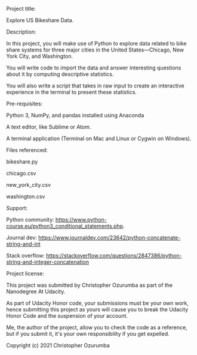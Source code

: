 Project title:

Explore US Bikeshare Data.


Description:

In this project, you will make use of Python to explore data related to bike share systems for three major cities in the United States—Chicago, New York City, and Washington.

You will write code to import the data and answer interesting questions about it by computing descriptive statistics.

You will also write a script that takes in raw input to create an interactive experience in the terminal to present these statistics.


Pre-requisites:

Python 3, NumPy, and pandas installed using Anaconda

A text editor, like Sublime or Atom.

A terminal application (Terminal on Mac and Linux or Cygwin on Windows).


Files referenced:

bikeshare.py

chicago.csv

new_york_city.csv

washington.csv


Support:

Python community: https://www.python-course.eu/python3_conditional_statements.php.

Journal dev: https://www.journaldev.com/23642/python-concatenate-string-and-int

Stack overflow: https://stackoverflow.com/questions/2847386/python-string-and-integer-concatenation


Project license:

This project was submitted by Christopher Ozurumba as part of the Nanodegree At Udacity.

As part of Udacity Honor code, your submissions must be your own work, hence submitting this project as yours will cause you to break the Udacity Honor Code and the suspension of your account.

Me, the author of the project, allow you to check the code as a reference, but if you submit it, it's your own responsibility if you get expelled.

Copyright (c) 2021 Christopher Ozurumba
